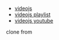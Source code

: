 * [videojs](https://github.com/videojs/video.js)
* [videojs playlist](https://github.com/brightcove/videojs-playlist)
* [videojs youtube](https://github.com/videojs/videojs-youtube)

clone from [](https://github.com/chicpro/videojs-youtube-playlist)